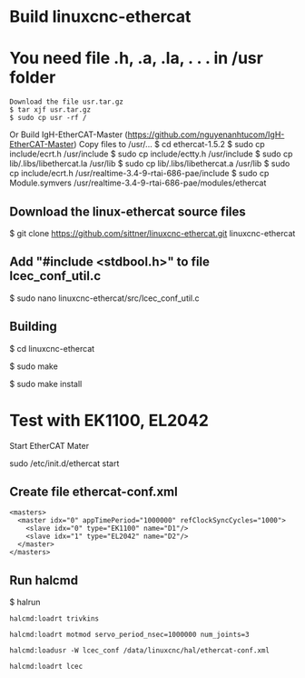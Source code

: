 # Build linuxcnc-ethercat

# You need file .h, .a, .la, . . . in /usr folder

    Download the file usr.tar.gz 
    $ tar xjf usr.tar.gz
    $ sudo cp usr -rf /
Or
    Build IgH-EtherCAT-Master (https://github.com/nguyenanhtucom/IgH-EtherCAT-Master)
    Copy files to /usr/...
    $ cd ethercat-1.5.2
    $ sudo cp include/ecrt.h  /usr/include
    $ sudo cp include/ectty.h  /usr/include
    $ sudo cp lib/.libs/libethercat.la /usr/lib
    $ sudo cp lib/.libs/libethercat.a /usr/lib
    $ sudo cp include/ecrt.h  /usr/realtime-3.4-9-rtai-686-pae/include
    $ sudo cp Module.symvers  /usr/realtime-3.4-9-rtai-686-pae/modules/ethercat

## Download the linux-ethercat source files

$ git clone https://github.com/sittner/linuxcnc-ethercat.git linuxcnc-ethercat

## Add "#include <stdbool.h>" to file lcec_conf_util.c

$ sudo nano linuxcnc-ethercat/src/lcec_conf_util.c

## Building

$ cd linuxcnc-ethercat 

$ sudo make

$ sudo make install

# Test with EK1100, EL2042

Start EtherCAT Mater

sudo /etc/init.d/ethercat start

## Create file ethercat-conf.xml

    <masters>  
      <master idx="0" appTimePeriod="1000000" refClockSyncCycles="1000">
        <slave idx="0" type="EK1100" name="D1"/>
        <slave idx="1" type="EL2042" name="D2"/>
      </master>
    </masters>

## Run halcmd

$ halrun

    halcmd:loadrt trivkins

    halcmd:loadrt motmod servo_period_nsec=1000000 num_joints=3

    halcmd:loadusr -W lcec_conf /data/linuxcnc/hal/ethercat-conf.xml

    halcmd:loadrt lcec



